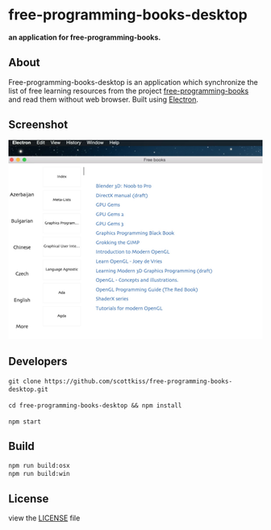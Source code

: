 # free-programming-books-desktop

**an application for free-programming-books.**


## About
Free-programming-books-desktop is an application which synchronize the list of free learning 
resources from the project [free-programming-books](https://github.com/vhf/free-programming-books) and read them without web browser.
Built using [Electron](http://electron.atom.io/).



## Screenshot
<img src="screenshot/a.png"  title="Screenshot" />


## Developers

```
git clone https://github.com/scottkiss/free-programming-books-desktop.git

cd free-programming-books-desktop && npm install

npm start

```


## Build

```
npm run build:osx
npm run build:win
```




## License
view the [LICENSE](https://github.com/scottkiss/free-programming-books-desktop/blob/master/LICENSE.md) file
